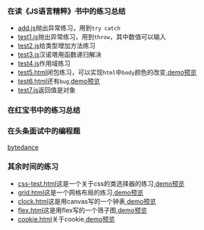 ### 在读《JS语言精粹》书中的练习总结
* [add.js](https://github.com/QM36/JS-test/blob/master/add.js)抛出异常练习，用到`try catch`
* [test1.js](https://github.com/QM36/JS-test/blob/master/test1.js)抛出异常练习，用到`throw`，其中数值可以输入
* [test2.js](https://github.com/QM36/JS-test/blob/master/test2.js)给类型增加方法练习
* [test3.js](https://github.com/QM36/JS-test/blob/master/test3.js)汉诺塔用函数递归解决
* [test4.js](https://github.com/QM36/JS-test/blob/master/test4.js)作用域练习
* [test5.html](https://github.com/QM36/JS-test/blob/master/test5.html)闭包练习，可以实现`html`中`body`颜色的改变,[demo预览](http://qm36mmz.xyz/JS-test/test5.html)
* [test6.html](https://github.com/QM36/JS-test/blob/master/test6.html)还有`bug`,[demo预览](http://qm36mmz.xyz/JS-test/test6.html)
* [test7.js](https://github.com/QM36/JS-test/blob/master/test7.js)返回值是对象

### 在红宝书中的练习总结

### 在头条面试中的编程题

[bytedance](https://github.com/QM36/JS-test/tree/master/bytedance)

### 其余时间的练习
* [css-test.html](https://github.com/QM36/JS-test/blob/master/css-class.html)这是一个关于css的类选择器的练习,[demo预览](http://qm36mmz.xyz/JS-test/css-class.html)
* [grid.html](https://github.com/QM36/JS-test/blob/master/grid.html)这是一个网格布局的练习,[demo预览](http://qm36mmz.xyz/JS-test/grid.html)
* [clock.html](https://github.com/QM36/JS-test/blob/master/clock.html)这是用canvas写的一个钟表,[demo预览](http://qm36mmz.xyz/JS-test/clock.html)
* [flex.html](https://github.com/QM36/JS-test/blob/master/flex.html)这是用flex写的一个筛子图,[demo预览](http://qm36mmz.xyz/JS-test/flex.html)
* [cookie.html](https://github.com/QM36/JS-test/blob/master/cookie.html)关于cookie,[demo预览](http://qm36mmz.xyz/JS-test/cookie.html)
